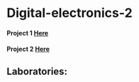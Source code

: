 # Digital-electronics-2

#### Project 1 [Here](https://github.com/Polkorabjaroslav/Digital-electronics-2/tree/main/Project)

#### Project 2 [Here]()

## Laboratories:
